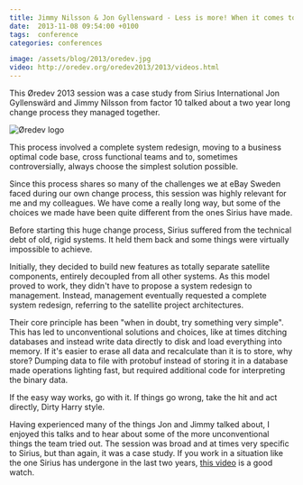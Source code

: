 ```yaml
---
title: Jimmy Nilsson & Jon Gyllensward - Less is more! When it comes to art and software
date:  2013-11-08 09:54:00 +0100
tags:  conference
categories: conferences

image: /assets/blog/2013/oredev.jpg
video: http://oredev.org/oredev2013/2013/videos.html
---
```


This Øredev 2013 session was a case study from Sirius International Jon Gyllenswärd 
and Jimmy Nilsson from factor 10 talked about a two year long change process they 
managed together.

![Øredev logo]({{page.image}})

This process involved a complete system redesign, moving to a business optimal code 
base, cross functional teams and to, sometimes controversially, always choose the 
simplest solution possible.

Since this process shares so many of the challenges we at eBay Sweden faced during 
our own change process, this session was highly relevant for me and my colleagues. 
We have come a really long way, but some of the choices we made have been quite 
different from the ones Sirius have made.

Before starting this huge change process, Sirius suffered from the technical debt
of old, rigid systems. It held them back and some things were virtually impossible
to achieve. 

Initially, they decided to build new features as totally separate satellite components,
entirely decoupled from all other systems. As this model proved to work, they didn't
have to propose a system redesign to management. Instead, management eventually requested 
a complete system redesign, referring to the satellite project architectures.

Their core principle has been "when in doubt, try something very simple". This has
led to unconventional solutions and choices, like at times ditching databases and
instead write data directly to disk and load everything into memory. If it's easier
to erase all data and recalculate than it is to store, why store? Dumping data to
file with protobuf instead of storing it in a database made operations lighting fast, 
but required additional code for interpreting the binary data.

If the easy way works, go with it. If things go wrong, take the hit and act directly,
Dirty Harry style.

Having experienced many of the things Jon and Jimmy talked about, I enjoyed this
talks and to hear about some of the more unconventional things the team tried out.
The session was broad and at times very specific to Sirius, but than again, it was
a case study. If you work in a situation like the one Sirius has undergone in the
last two years, [this video]({{page.video}}) is a good watch.